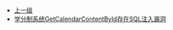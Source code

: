 * [上一级](docs/wy876_poc/)
* [学分制系统GetCalendarContentById存在SQL注入漏洞](docs/wy876_poc/%E5%AD%A6%E5%88%86%E5%88%B6%E7%B3%BB%E7%BB%9F/%E5%AD%A6%E5%88%86%E5%88%B6%E7%B3%BB%E7%BB%9FGetCalendarContentById%E5%AD%98%E5%9C%A8SQL%E6%B3%A8%E5%85%A5%E6%BC%8F%E6%B4%9E.md)
